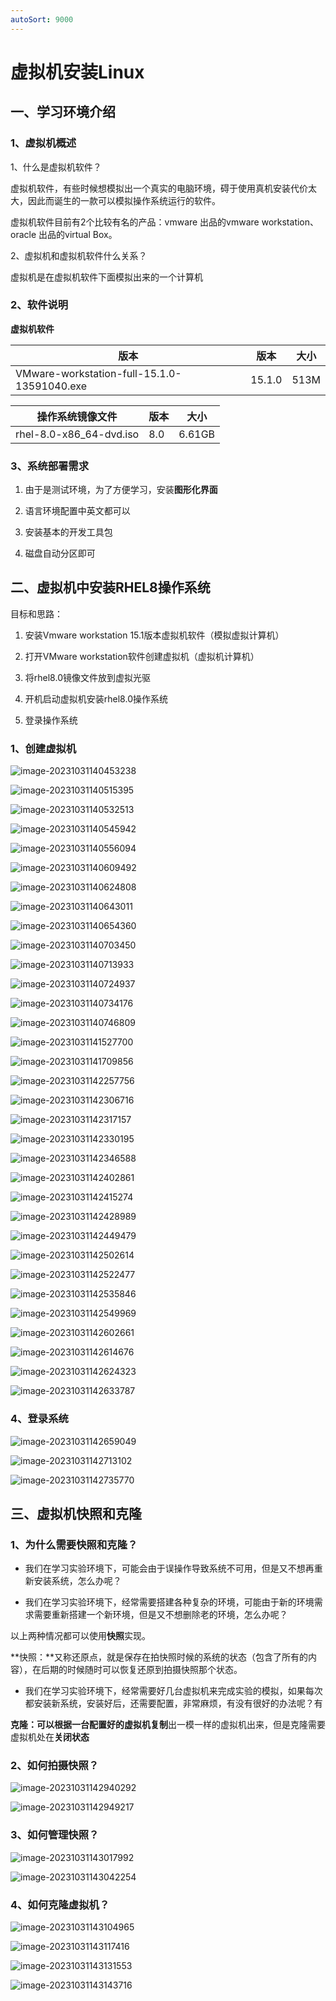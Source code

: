 ```yaml
---
autoSort: 9000
---
```


# 虚拟机安装Linux

## 一、学习环境介绍

### 1、虚拟机概述

1、什么是虚拟机软件？

虚拟机软件，有些时候想模拟出一个真实的电脑环境，碍于使用真机安装代价太大，因此而诞生的一款可以模拟操作系统运行的软件。

虚拟机软件目前有2个比较有名的产品：vmware 出品的vmware workstation、oracle 出品的virtual Box。

2、虚拟机和虚拟机软件什么关系？

虚拟机是在虚拟机软件下面模拟出来的一个计算机

### 2、软件说明

**虚拟机软件** 

| 版本                                        | 版本   | 大小 |
| ------------------------------------------- | ------ | ---- |
| VMware-workstation-full-15.1.0-13591040.exe | 15.1.0 | 513M |



| **操作系统镜像文件**    | 版本 | 大小   |
| ----------------------- | ---- | ------ |
| rhel-8.0-x86_64-dvd.iso | 8.0  | 6.61GB |



### 3、系统部署需求

1. 由于是测试环境，为了方便学习，安装**图形化界面**

2. 语言环境配置中英文都可以

3. 安装基本的开发工具包

4. 磁盘自动分区即可







## 二、虚拟机中安装RHEL8操作系统

目标和思路：

1. 安装Vmware workstation 15.1版本虚拟机软件（模拟虚拟计算机）

2. 打开VMware workstation软件创建虚拟机（虚拟机计算机）

3. 将rhel8.0镜像文件放到虚拟光驱

4. 开机启动虚拟机安装rhel8.0操作系统

5. 登录操作系统

### 1、创建虚拟机

![image-20231031140453238](./images/image-20231031140453238.png)

![image-20231031140515395](./images/image-20231031140515395.png)

![image-20231031140532513](./images/image-20231031140532513.png)

![image-20231031140545942](./images/image-20231031140545942.png)

![image-20231031140556094](./images/image-20231031140556094.png)

![image-20231031140609492](./images/image-20231031140609492.png)

![image-20231031140624808](./images/image-20231031140624808.png)

![image-20231031140643011](./images/image-20231031140643011.png)

![image-20231031140654360](./images/image-20231031140654360.png)

![image-20231031140703450](./images/image-20231031140703450.png)

![image-20231031140713933](./images/image-20231031140713933.png)

![image-20231031140724937](./images/image-20231031140724937.png)

![image-20231031140734176](./images/image-20231031140734176.png)

![image-20231031140746809](./images/image-20231031140746809.png)

![image-20231031141527700](./images/image-20231031141527700.png)

![image-20231031141709856](./images/image-20231031141709856.png)

![image-20231031142257756](./images/image-20231031142257756.png)

![image-20231031142306716](./images/image-20231031142306716.png)

![image-20231031142317157](./images/image-20231031142317157.png)

![image-20231031142330195](./images/image-20231031142330195.png)

![image-20231031142346588](./images/image-20231031142346588.png)

![image-20231031142402861](./images/image-20231031142402861.png)

![image-20231031142415274](./images/image-20231031142415274.png)

![image-20231031142428989](./images/image-20231031142428989.png)

![image-20231031142449479](./images/image-20231031142449479.png)

![image-20231031142502614](./images/image-20231031142502614.png)

![image-20231031142522477](./images/image-20231031142522477.png)

![image-20231031142535846](./images/image-20231031142535846.png)

![image-20231031142549969](./images/image-20231031142549969.png)

![image-20231031142602661](./images/image-20231031142602661.png)

![image-20231031142614676](./images/image-20231031142614676.png)

![image-20231031142624323](./images/image-20231031142624323.png)

![image-20231031142633787](./images/image-20231031142633787.png)

### 4、登录系统

![image-20231031142659049](./images/image-20231031142659049.png)

![image-20231031142713102](./images/image-20231031142713102.png)

![image-20231031142735770](./images/image-20231031142735770.png)

## 三、虚拟机快照和克隆

### 1、为什么需要快照和克隆？

- 我们在学习实验环境下，可能会由于误操作导致系统不可用，但是又不想再重新安装系统，怎么办呢？

- 我们在学习实验环境下，经常需要搭建各种复杂的环境，可能由于新的环境需求需要重新搭建一个新环境，但是又不想删除老的环境，怎么办呢？

以上两种情况都可以使用**快照**实现。

**快照：**又称还原点，就是保存在拍快照时候的系统的状态（包含了所有的内容），在后期的时候随时可以恢复还原到拍摄快照那个状态。

- 我们在学习实验环境下，经常需要好几台虚拟机来完成实验的模拟，如果每次都安装新系统，安装好后，还需要配置，非常麻烦，有没有很好的办法呢？有

**克隆：**可以根据一台配置好的虚拟机**复制**出一模一样的虚拟机出来，但是克隆需要虚拟机处在**关闭状态**

### 2、如何拍摄快照？

![image-20231031142940292](./images/image-20231031142940292.png)

![image-20231031142949217](./images/image-20231031142949217.png)

### 3、如何管理快照？

![image-20231031143017992](./images/image-20231031143017992.png)

![image-20231031143042254](./images/image-20231031143042254.png)

### 4、如何克隆虚拟机？

![image-20231031143104965](./images/image-20231031143104965.png)

![image-20231031143117416](./images/image-20231031143117416.png)

![image-20231031143131553](./images/image-20231031143131553.png)

![image-20231031143143716](./images/image-20231031143143716.png)




